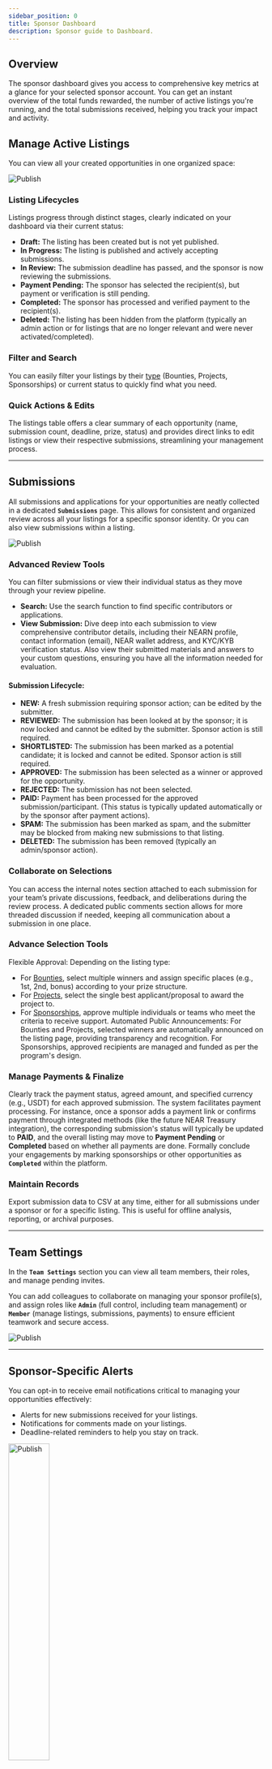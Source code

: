 ```yaml
---
sidebar_position: 0
title: Sponsor Dashboard
description: Sponsor guide to Dashboard.
---
```


## Overview

The sponsor dashboard gives you access to comprehensive key metrics at a glance for your selected sponsor account. You can get an instant overview of the total funds rewarded, the number of active listings you're running, and the total submissions received, helping you track your impact and activity.

## Manage Active Listings

You can view all your created opportunities in one organized space:

<div class="screenshot">
<img alt="Publish" src="/img/sponsor/dashboard.png" />
</div>

### Listing Lifecycles

Listings progress through distinct stages, clearly indicated on your dashboard via their current status:
- **Draft:** The listing has been created but is not yet published.
- **In Progress:** The listing is published and actively accepting submissions.
- **In Review:** The submission deadline has passed, and the sponsor is now reviewing the submissions.
- **Payment Pending:** The sponsor has selected the recipient(s), but payment or verification is still pending.
- **Completed:** The sponsor has processed and verified payment to the recipient(s).
- **Deleted:** The listing has been hidden from the platform (typically an admin action or for listings that are no longer relevant and were never activated/completed).

### Filter and Search

You can easily filter your listings by their [type](../opportunities.md) (Bounties, Projects, Sponsorships) or current status to quickly find what you need.

### Quick Actions & Edits

The listings table offers a clear summary of each opportunity (name, submission count, deadline, prize, status) and provides direct links to edit listings or view their respective submissions, streamlining your management process.

---

## Submissions

All submissions and applications for your opportunities are neatly collected in a dedicated **`Submissions`** page. This allows for consistent and organized review across all your listings for a specific sponsor identity. Or you can also view submissions within a listing.

<div class="screenshot">
<img alt="Publish" src="/img/sponsor/submissions.png" />
</div>

### Advanced Review Tools

You can filter submissions or view their individual status as they move through your review pipeline.

- **Search:** Use the search function to find specific contributors or applications.
- **View Submission:** Dive deep into each submission to view comprehensive contributor details, including their NEARN profile, contact information (email), NEAR wallet address, and KYC/KYB verification status. Also view their submitted materials and answers to your custom questions, ensuring you have all the information needed for evaluation.

#### Submission Lifecycle:
- **NEW:** A fresh submission requiring sponsor action; can be edited by the submitter.
- **REVIEWED:** The submission has been looked at by the sponsor; it is now locked and cannot be edited by the submitter. Sponsor action is still required.
- **SHORTLISTED:** The submission has been marked as a potential candidate; it is locked and cannot be edited. Sponsor action is still required.
- **APPROVED:** The submission has been selected as a winner or approved for the opportunity.
- **REJECTED:** The submission has not been selected.
- **PAID:** Payment has been processed for the approved submission/participant. (This status is typically updated automatically or by the sponsor after payment actions).
- **SPAM:** The submission has been marked as spam, and the submitter may be blocked from making new submissions to that listing.
- **DELETED:** The submission has been removed (typically an admin/sponsor action).

### Collaborate on Selections

You can access the internal notes section attached to each submission for your team’s private discussions, feedback, and deliberations during the review process.
A dedicated public comments section allows for more threaded discussion if needed, keeping all communication about a submission in one place.

### Advance Selection Tools

Flexible Approval: Depending on the listing type:
- For [Bounties](../opportunities.md#bounties), select multiple winners and assign specific places (e.g., 1st, 2nd, bonus) according to your prize structure.
- For [Projects](../opportunities.md#projects), select the single best applicant/proposal to award the project to.
- For [Sponsorships](../opportunities.md#sponsorships), approve multiple individuals or teams who meet the criteria to receive support.
Automated Public Announcements: For Bounties and Projects, selected winners are automatically announced on the listing page, providing transparency and recognition. For Sponsorships, approved recipients are managed and funded as per the program's design.

### Manage Payments & Finalize

Clearly track the payment status, agreed amount, and specified currency (e.g., USDT) for each approved submission.
The system facilitates payment processing. For instance, once a sponsor adds a payment link or confirms payment through integrated methods (like the future NEAR Treasury integration), the corresponding submission's status will typically be updated to **PAID**, and the overall listing may move to **Payment Pending** or **Completed** based on whether all payments are done.
Formally conclude your engagements by marking sponsorships or other opportunities as **`Completed`** within the platform.

### Maintain Records

Export submission data to CSV at any time, either for all submissions under a sponsor or for a specific listing. This is useful for offline analysis, reporting, or archival purposes.

---

## Team Settings

In the **`Team Settings`** section you can view all team members, their roles, and manage pending invites.

You can add colleagues to collaborate on managing your sponsor profile(s), and assign roles like **`Admin`** (full control, including team management) or **`Member`** (manage listings, submissions, payments) to ensure efficient teamwork and secure access.

<div class="screenshot">
<img alt="Publish" src="/img/sponsor/team-manage.png" />
</div>

---

## Sponsor-Specific Alerts

You can opt-in to receive email notifications critical to managing your opportunities effectively:
- Alerts for new submissions received for your listings.
- Notifications for comments made on your listings.
- Deadline-related reminders to help you stay on track.

<div class="screenshot">
<img alt="Publish" src="/img/sponsor/email.png" width="40%" />
</div>
